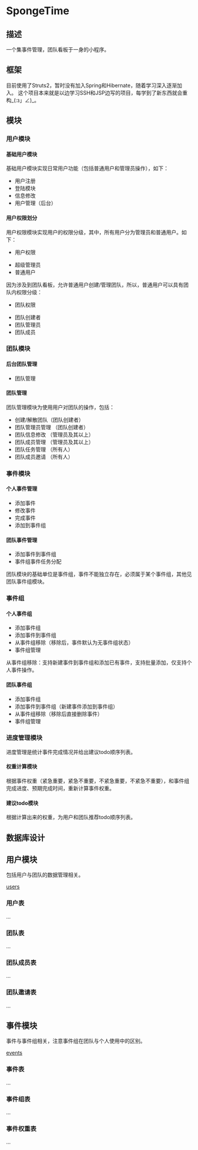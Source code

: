 # SpongeTime

## 描述

一个集事件管理，团队看板于一身的小程序。

## 框架

目前使用了Struts2，暂时没有加入Spring和Hibernate，随着学习深入逐渐加入。
这个项目本来就是以边学习SSH和JSP边写的项目，每学到了新东西就会重构_(:з」∠)_。

## 模块

### 用户模块

#### 基础用户模块

基础用户模块实现日常用户功能（包括普通用户和管理员操作），如下：

 + 用户注册
 + 登陆模块
 + 信息修改
 + 用户管理（后台）

#### 用户权限划分

用户权限模块实现用户的权限分级，其中，所有用户分为管理员和普通用户。如下：
 
 + 用户权限
  - 超级管理员
  - 普通用户

因为涉及到团队看板，允许普通用户创建/管理团队，所以，普通用户可以具有团队内权限分级：

 + 团队权限
  - 团队创建者
  - 团队管理员
  - 团队成员

### 团队模块
 
#### 后台团队管理
 
 + 团队管理

#### 团队管理

 团队管理模块为使用用户对团队的操作，包括：

 + 创建/解散团队（团队创建者）
 + 团队管理员管理 （团队创建者）
 + 团队信息修改 （管理员及其以上）
 + 团队成员管理 （管理员及其以上）
 + 团队任务管理 （所有人）
 + 团队成员邀请 （所有人）

### 事件模块

#### 个人事件管理

  + 添加事件
  + 修改事件
  + 完成事件
  + 添加到事件组

#### 团队事件管理
 
  + 添加事件到事件组
  + 事件组事件任务分配

 团队模块的基础单位是事件组，事件不能独立存在，必须属于某个事件组，其他见团队事件组模块。
 
### 事件组

#### 个人事件组
  
  + 添加事件组
  + 添加事件到事件组
  + 从事件组移除（移除后，事件默认为无事件组状态）
  + 事件组管理

 从事件组移除：支持新建事件到事件组和添加已有事件，支持批量添加，仅支持个人事件操作。

#### 团队事件组
  
  + 添加事件组
  + 添加事件到事件组（新建事件添加到事件组）
  + 从事件组移除（移除后直接删除事件）
  + 事件组管理

### 进度管理模块

 进度管理是统计事件完成情况并给出建议todo顺序列表。

#### 权重计算模块
   
   根据事件权重（紧急重要，紧急不重要，不紧急重要，不紧急不重要），和事件组完成进度、预期完成时间，重新计算事件权重。
   
#### 建议todo模块

   根据计算出来的权重，为用户和团队推荐todo顺序列表。

## 数据库设计

## 用户模块

包括用户与团队的数据管理相关。

[users](https://raw.githubusercontent.com/Coderhypo/SpongeTime/master/users.png)

### 用户表

 ...

### 团队表

 ...

### 团队成员表

 ...

### 团队邀请表

 ...

## 事件模块

事件与事件组相关，注意事件组在团队与个人使用中的区别。

[events](https://raw.githubusercontent.com/Coderhypo/SpongeTime/master/events.png)

### 事件表

 ...

### 事件组表

 ...

### 事件权重表

 ...

